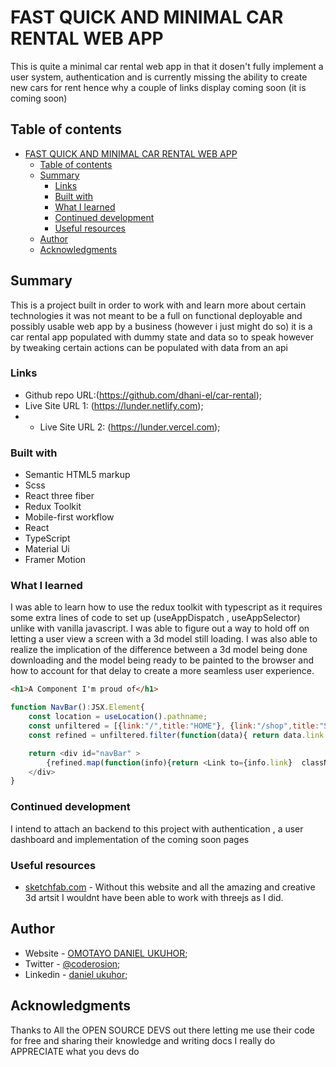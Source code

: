 # FAST QUICK AND MINIMAL CAR RENTAL WEB APP

This is quite a minimal car rental web app in that it dosen't fully implement a user system, authentication and is currently missing the ability to create new cars for rent hence why a couple of links display coming soon (it is coming soon)

## Table of contents

- [FAST QUICK AND MINIMAL CAR RENTAL WEB APP](#fast-quick-and-minimal-car-rental-web-app)
  - [Table of contents](#table-of-contents)
  - [Summary](#summary)
    - [Links](#links)
    - [Built with](#built-with)
    - [What I learned](#what-i-learned)
    - [Continued development](#continued-development)
    - [Useful resources](#useful-resources)
  - [Author](#author)
  - [Acknowledgments](#acknowledgments)


## Summary
This is a project built in order to work with and learn more about certain technologies it was not meant to be a full on functional deployable and possibly usable web app by a business (however i just might do so) it is a car rental app populated with dummy state and data so to speak however by tweaking certain actions can be populated with data from an api

### Links

- Github repo URL:(https://github.com/dhani-el/car-rental);
- Live Site URL 1: (https://lunder.netlify.com);
- - Live Site URL 2: (https://lunder.vercel.com);

### Built with

- Semantic HTML5 markup
- Scss
- React three fiber
- Redux Toolkit
- Mobile-first workflow
- React
- TypeScript
- Material Ui
- Framer Motion

### What I learned

I was able to learn how to use the redux toolkit with typescript as it requires some extra lines of code to set up (useAppDispatch , useAppSelector) unlike with vanilla javascript.
I was able to figure out a way to hold off on letting a user view a screen with a 3d model still loading.
I was also able to realize the implication of the difference between a 3d model being done downloading and the model being ready to be painted to the browser and how to account for that delay to create a more seamless user experience.

```html
<h1>A Component I'm proud of</h1>
```
```js
function NavBar():JSX.Element{
    const location = useLocation().pathname;
    const unfiltered = [{link:"/",title:"HOME"}, {link:"/shop",title:"SHOP"}, {link:"/rent",title:"RENT"}, {link:"/dealers",title:"DEALERS"},]
    const refined = unfiltered.filter(function(data){ return data.link !== location});

    return <div id="navBar" >
        {refined.map(function(info){return <Link to={info.link}  className="navLinks" > {info.title}</Link> })}
    </div>
}
```

### Continued development

I intend to attach an backend to this project with authentication , a user dashboard and implementation of the coming soon pages

### Useful resources

- [sketchfab.com](https://www.sketchfab.com) - Without this website and all the amazing and creative 3d artsit I wouldnt have been able to work with threejs as I did.

## Author

- Website - [OMOTAYO DANIEL UKUHOR](https://www.coderosion.netlify.com);
- Twitter - [@coderosion](https://www.twitter.com/coderosion);
- Linkedin - [daniel ukuhor](https://www.linkedin.com/daniel-coderosion);

## Acknowledgments

Thanks to All the OPEN SOURCE DEVS out there letting me use their code for free and sharing their knowledge and writing docs 
I really do APPRECIATE what you devs do


